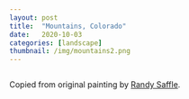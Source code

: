 ```yaml
---
layout: post
title:  "Mountains, Colorado"
date:   2020-10-03
categories: [landscape]
thumbnail: /img/mountains2.png
---
```


<img src="{{ '/img/mountains2.png' | relative_url }}" alt="">

Copied from original painting by [Randy Saffle](http://randysaffle.blogspot.com/2011/07/mountain-studio-painting.html).
